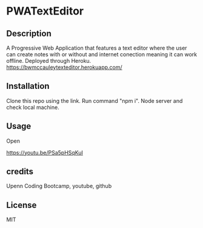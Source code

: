 # PWATextEditor

## Description
A Progressive Web Application that features a text editor where the user can create notes with or without and internet conection meaning it can work offline. Deployed through Heroku.
https://bwmccauleytexteditor.herokuapp.com/
## Installation
Clone this repo using the link. Run command "npm i". Node server and check local machine.
## Usage
Open

https://youtu.be/PSa5pHSqKuI


## credits
Upenn Coding Bootcamp, youtube, github
## License
MIT